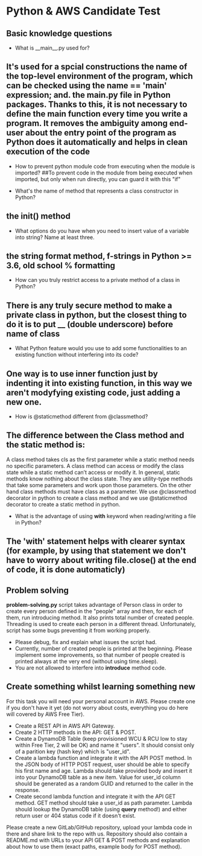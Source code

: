 # Python & AWS Candidate Test

## Basic knowledge questions

- What is \_\_main\_\_.py used for?
## It's used for a spcial constructions the name of the top-level environment of the program, which can be checked using the __name__ == '__main__' expression; and. the __main__.py file in Python packages. Thanks to this, it is not necessary to define the main function every time you write a program.   It removes the ambiguity among end-user about the entry point of the program as Python does it automatically and helps in clean execution of the code

- How to prevent python module code from executing when the module is imported?
##To prevent code in the module from being executed when imported, but only when run directly, you can guard it with this "if"

- What's the name of method that represents a class constructor in Python?
##  the __init__() method

- What options do you have when you need to insert value of a variable into string? Name at least three.
## the string format method, f-strings in Python >= 3.6, old school % formatting

- How can you truly restrict access to a private method of a class in Python?
## There is any truly secure method to make a private class in python, but the closest thing to do it is to put __ (double underscore) before name of class

- What Python feature would you use to add some functionalities to an existing function without interfering into its code?
## One way is to use inner function just by indenting it into existing function, in this way we aren't modyfying existing code, just adding a new one.

- How is @staticmethod different from @classmethod?
## The difference between the Class method and the static method is:
A class method takes cls as the first parameter while a static method needs no specific parameters. A class method can access or modify the class state while a static method can’t access or modify it. In general, static methods know nothing about the class state. They are utility-type methods that take some parameters and work upon those parameters. On the other hand class methods must have class as a parameter. We use @classmethod decorator in python to create a class method and we use @staticmethod decorator to create a static method in python.
    
- What is the advantage of using **with** keyword when reading/writing a file in Python?
## The 'with' statement helps with clearer syntax (for example, by using that statement we don't have to worry about writing file.close() at the end of code, it is done automaticly)

## Problem solving

**problem-solving.py** script takes advantage of Person class in order to create every person defined in the "people" array and then, for each of them, run introducing method. It also prints total number of created people. Threading is used to create each person in a different thread. Unfortunately, script has some bugs preventing it from working properly. 
- Please debug, fix and explain what issues the script had.  
- Currently, number of created people is printed at the beginning. Please implement some improvements, so that number of people created is printed always at the very end (without using time.sleep).
- You are not allowed to interfere into **introduce** method code.

## Create something whilst learning something new
For this task you will need your personal account in AWS. Please create one if you don't have it yet (do not worry about costs, everything you do here will covered by AWS Free Tier).

- Create a REST API in AWS API Gateway.
- Create 2 HTTP methods in the API: GET & POST.
- Create a DynamoDB Table (keep provisioned WCU & RCU low to stay within Free Tier, 2 will be OK) and name it "users". It should consist only of a parition key (hash key) which is "user_id".
- Create a lambda function and integrate it with the API POST method. In the JSON body of HTTP POST request, user should be able to specify his first name and age. Lambda should take provided body and insert it into your DynamoDB table as a new item. Value for user_id column should be generated as a random GUID and returned to the caller in the response.
- Create second lambda function and integrate it with the API GET method. GET method should take a user_id as path parameter. Lambda should lookup the DynamoDB table (using **query** method!) and either return user or 404 status code if it doesn't exist.

Please create a new GitLab/GitHub repository, upload your lambda code in there and share link to the repo with us.
Repository should also contain a README.md with URLs to your API GET & POST methods and explanation about how to use them (exact paths, example body for POST method).
